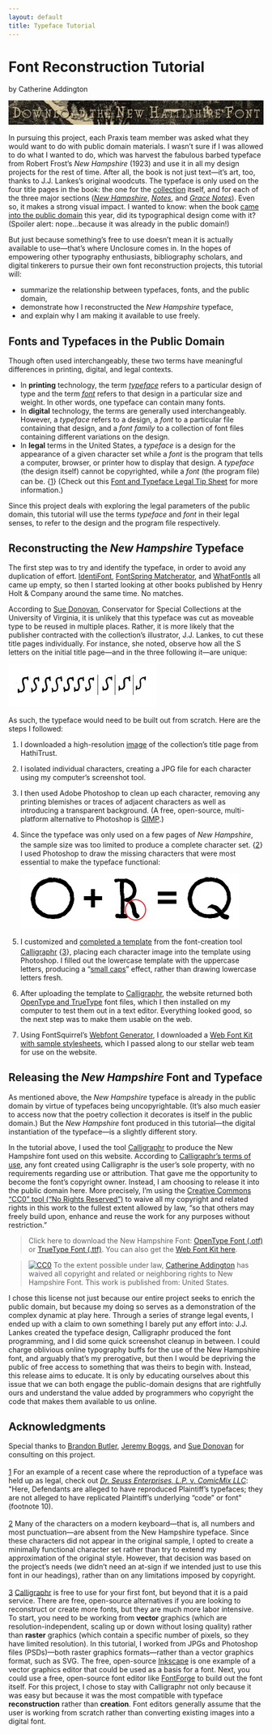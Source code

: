 ```yaml
---
layout: default
title: Typeface Tutorial
---
```


# Font Reconstruction Tutorial
by Catherine Addington

[![alt text](https://raw.githubusercontent.com/caddington11/praxis/master/Font%20Project/Font%20download%20graphic.jpg "Click to download the New Hampshire Font.")](https://github.com/caddington11/praxis/blob/master/Font%20Project/NewHampshire-Regular.otf?raw=true)

In pursuing this project, each Praxis team member was asked what they would want to do with public domain materials. I wasn’t sure if I was allowed to do what I wanted to do, which was harvest the fabulous barbed typeface from Robert Frost’s _New Hampshire_ (1923) and use it in all my design projects for the rest of time. After all, the book is not just text—it’s art, too, thanks to J.J. Lankes’s original woodcuts. The typeface is only used on the four title pages in the book: the one for the [collection][1] itself, and for each of the three major sections ([_New Hampshire_][2], [_Notes_][3], and [_Grace Notes_][4]). Even so, it makes a strong visual impact. I wanted to know: when the book [came into the public domain](https://www.smithsonianmag.com/arts-culture/first-time-20-years-copyrighted-works-enter-public-domain-180971016/) this year, did its typographical design come with it? (Spoiler alert: nope…because it was already in the public domain!)

But just because something’s free to use doesn’t mean it is actually available to use—that’s where Unclosure comes in. In the hopes of empowering other typography enthusiasts, bibliography scholars, and digital tinkerers to pursue their own font reconstruction projects, this tutorial will:
- summarize the relationship between typefaces, fonts, and the public domain,
- demonstrate how I reconstructed the _New Hampshire_ typeface,
- and explain why I am making it available to use freely.

## Fonts and Typefaces in the Public Domain
Though often used interchangeably, these two terms have meaningful differences in printing, digital, and legal contexts.
- In **printing** technology, the term _[typeface][5]_ refers to a particular design of type and the term _[font][6]_ refers to that design in a particular size and weight. In other words, one typeface can contain many fonts.
- In **digital** technology, the terms are generally used interchangeably. However, a _typeface_ refers to a design, a _font_ to a particular file containing that design, and a _font family_ to a collection of font files containing different variations on the design.
- In **legal** terms in the United States, a _typeface_ is a design for the appearance of a given character set while a _font_ is the program that tells a computer, browser, or printer how to display that design. A _typeface_ (the design itself) cannot be copyrighted, while a _font_ (the program file) can be. {<a name="anchor1"><sup>[1](#fn1)</sup></a>} (Check out this [Font and Typeface Legal Tip Sheet][7] for more information.)

Since this project deals with exploring the legal parameters of the public domain, this tutorial will use the terms _typeface_ and _font_ in their legal senses, to refer to the design and the program file respectively.

## Reconstructing the _New Hampshire_ Typeface
The first step was to try and identify the typeface, in order to avoid any duplication of effort. [IdentiFont][8], [FontSpring Matcherator][9], and [WhatFontIs][10] all came up empty, so then I started looking at other books published by Henry Holt & Company around the same time. No matches.

According to [Sue Donovan][11], Conservator for Special Collections at the University of Virginia, it is unlikely that this typeface was cut as moveable type to be reused in multiple places. Rather, it is more likely that the publisher contracted with the collection’s illustrator, J.J. Lankes, to cut these title pages individually. For instance, she noted, observe how all the S letters on the initial title page—and in the three following it—are unique:

![alt text](https://raw.githubusercontent.com/caddington11/praxis/master/Font%20Project/S%20comparison.jpg "Compare S letters on the four title pages.")

As such, the typeface would need to be built out from scratch. Here are the steps I followed:

1. I downloaded a high-resolution [image][12] of the collection’s title page from HathiTrust.
2. I isolated individual characters, creating a JPG file for each character using my computer’s screenshot tool.
3. I then used Adobe Photoshop to clean up each character, removing any printing blemishes or traces of adjacent characters as well as introducing a transparent background. (A free, open-source, multi-platform alternative to Photoshop is [GIMP][13].)
4. Since the typeface was only used on a few pages of _New Hampshire_, the sample size was too limited to produce a complete character set. {<a name="anchor2"><sup>[2](#fn2)</sup></a>} I used Photoshop to draw the missing characters that were most essential to make the typeface functional:

   ![alt text](https://raw.githubusercontent.com/caddington11/praxis/master/Font%20Project/Q%20construction.jpg "The missing Q was constructed from the O and the R.")
5. I customized and [completed a template](https://github.com/caddington11/praxis/blob/master/Font%20Project/Calligraphr%20Templates/Template-Merged.pdf) from the font-creation tool [Calligraphr][14] {<a name="anchor3"><sup>[3](#fn3)</sup></a>}, placing each character image into the template using Photoshop. I filled out the lowercase template with the uppercase letters, producing a “[small caps][18]” effect, rather than drawing lowercase letters fresh.
6. After uploading the template to [Calligraphr][19], the website returned both [OpenType and TrueType][20] font files, which I then installed on my computer to test them out in a text editor. Everything looked good, so the next step was to make them usable on the web.
7. Using FontSquirrel’s [Webfont Generator][21], I downloaded a [Web Font Kit with sample stylesheets](https://github.com/caddington11/praxis/tree/master/Font%20Project/Web%20Font%20Kit), which I passed along to our stellar web team for use on the website.

## Releasing the _New Hampshire_ Font and Typeface
As mentioned above, the _New Hampshire_ typeface is already in the public domain by virtue of typefaces being uncopyrightable. (It’s also much easier to access now that the poetry collection it decorates is itself in the public domain.) But the _New Hampshire_ font produced in this tutorial—the digital instantiation of the typeface—is a slightly different story.

In the tutorial above, I used the tool [Calligraphr][22] to produce the New Hampshire font used on this website. According to [Calligraphr’s terms of use][23], any font created using Calligraphr is the user’s sole property, with no requirements regarding use or attribution. That gave me the opportunity to become the font’s copyright owner. Instead, I am choosing to release it into the public domain here. More precisely, I’m using the [Creative Commons “CC0” tool (“No Rights Reserved”)][24] to waive all my copyright and related rights in this work to the fullest extent allowed by law, “so that others may freely build upon, enhance and reuse the work for any purposes without restriction.”

> Click here to download the New Hampshire Font: [OpenType Font (.otf)](https://github.com/caddington11/praxis/blob/master/Font%20Project/NewHampshire-Regular.otf?raw=true) or [TrueType Font (.ttf)](https://github.com/caddington11/praxis/blob/master/Font%20Project/NewHampshire-Regular.ttf?raw=true). You can also get the [Web Font Kit here](https://github.com/caddington11/praxis/tree/master/Font%20Project/Web%20Font%20Kit).

> [![CC0](http://i.creativecommons.org/p/zero/1.0/88x31.png)](http://creativecommons.org/publicdomain/zero/1.0/)
> To the extent possible under law, [<span property="dct:title">Catherine Addington</span>](http://catherineaddington.com) has waived all copyright and related or neighboring rights to <span property="dct:title">New Hampshire Font</span>. This work is published from: <span property="vcard:Country" datatype="dct:ISO3166" content="US" about="http://catherineaddington.com">United States</span>.

I chose this license not just because our entire project seeks to enrich the public domain, but because my doing so serves as a demonstration of the complex dynamic at play here. Through a series of strange legal events, I ended up with a claim to own something I barely put any effort into: J.J. Lankes created the typeface design, Calligraphr produced the font programming, and I did some quick screenshot cleanup in between. I could charge oblivious online typography buffs for the use of the New Hampshire font, and arguably that’s my prerogative, but then I would be depriving the public of free access to something that was theirs to begin with. Instead, this release aims to educate. It is only by educating ourselves about this issue that we can both engage the public-domain designs that are rightfully ours and understand the value added by programmers who copyright the code that makes them available to us online.

## Acknowledgments
Special thanks to [Brandon Butler][25], [Jeremy Boggs][26], and [Sue Donovan][27] for consulting on this project.

<a name="fn1"><sup>[1](#anchor1)</sup></a> For an example of a recent case where the reproduction of a typeface was held up as legal, check out [_Dr. Seuss Enterprises, L.P._ v. _ComicMix LLC_](http://boothsweet.com/wp-content/uploads/2019/03/DSE-v-ComicMix-Summary-Judgment-Order.pdf): "Here, Defendants are alleged to have reproduced Plaintiff’s typefaces; they are not alleged to have replicated Plaintiff’s underlying “code” or font" (footnote 10).

<a name="fn2"><sup>[2](#anchor2)</sup></a> Many of the characters on a modern keyboard—that is, all numbers and most punctuation—are absent from the New Hampshire typeface. Since these characters did not appear in the original sample, I opted to create a minimally functional character set rather than try to extend my approximation of the original style. However, that decision was based on the project’s needs (we didn’t need an at-sign if we intended just to use this font in our headings), rather than on any limitations imposed by copyright.

<a name="fn3"><sup>[3](#anchor3)</sup></a> [Calligraphr][15] is free to use for your first font, but beyond that it is a paid service. There are free, open-source alternatives if you are looking to reconstruct or create more fonts, but they are much more labor intensive. To start, you need to be working from **vector** graphics (which are resolution-independent, scaling up or down without losing quality) rather than **raster** graphics (which contain a specific number of pixels, so they have limited resolution). In this tutorial, I worked from JPGs and Photoshop files (PSDs)—both raster graphics formats—rather than a vector graphics format, such as SVG. The free, open-source [Inkscape][16] is one example of a vector graphics editor that could be used as a basis for a font. Next, you could use a free, open-source font editor like [FontForge][17] to build out the font itself. For this project, I chose to stay with Calligraphr not only because it was easy but because it was the most compatible with typeface **reconstruction** rather than **creation**. Font editors generally assume that the user is working from scratch rather than converting existing images into a digital font.

[1]:	https://babel.hathitrust.org/cgi/imgsrv/image?id=uc1.32106002108873;seq=9;width=510
[2]:	https://babel.hathitrust.org/cgi/imgsrv/image?id=uc1.32106002108873;seq=15;width=680
[3]:	https://babel.hathitrust.org/cgi/imgsrv/image?id=uc1.32106002108873;seq=33;width=680
[4]:	https://babel.hathitrust.org/cgi/imgsrv/image?id=uc1.32106002108873;seq=91;width=680
[5]:	https://www.merriam-webster.com/dictionary/typeface
[6]:	https://www.merriam-webster.com/dictionary/font
[7]:	https://glarts.org/font-and-typeface-legal-tip-sheet/
[8]:	http://www.identifont.com/
[9]:	https://www.fontspring.com/matcherator
[10]:	https://www.whatfontis.com/
[11]:	https://www.library.virginia.edu/staff/sd3gz
[12]:	https://babel.hathitrust.org/cgi/imgsrv/image?id=uc1.32106002108873;seq=9;width=510
[13]:	https://www.gimp.org/
[14]:	https://calligraphr.com
[15]:	https://calligraphr.com
[16]:	https://inkscape.org/
[17]:	https://fontforge.github.io/en-US/
[18]:	https://en.wikipedia.org/wiki/Small_caps
[19]:	https://www.calligraphr.com
[20]:	https://www.fonts.com/support/faq/font-formats
[21]:	https://www.fontsquirrel.com/tools/webfont-generator
[22]:	https://www.calligraphr.com/
[23]:	https://www.calligraphr.com/en/docs/faq
[24]:	https://creativecommons.org/share-your-work/public-domain/cc0/
[25]:	https://www.library.virginia.edu/staff/bcb4y
[26]:	https://scholarslab.lib.virginia.edu/people/jeremy-boggs/
[27]:	https://www.library.virginia.edu/staff/sd3gz
